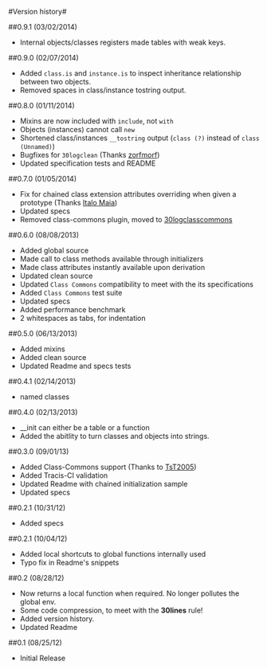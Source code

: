 #Version history#

##0.9.1 (03/02/2014)
* Internal objects/classes registers made tables with weak keys.

##0.9.0 (02/07/2014)
* Added `class.is` and `instance.is` to inspect inheritance relationship between two objects.
* Removed spaces in class/instance tostring output.

##0.8.0 (01/11/2014)
* Mixins are now included with `include`, not `with`
* Objects (instances) cannot call `new`
* Shortened class/instances `__tostring` output (`class (?)` instead of `class (Unnamed)`)
* Bugfixes for `30logclean` (Thanks [zorfmorf](https://github.com/zorfmorf))
* Updated specification tests and README

##0.7.0 (01/05/2014)
* Fix for chained class extension attributes overriding when given a prototype (Thanks [Italo Maia](https://github.com/Yonaba/30log/issues/7))
* Updated specs
* Removed class-commons plugin, moved to [30logclasscommons](http://github.com/Yonaba/30logclasscommons)

##0.6.0 (08/08/2013)
* Added global source
* Made call to class methods available through initializers
* Made class attributes instantly available upon derivation
* Updated clean source
* Updated `Class Commons` compatibility to meet with the its specifications
* Added `Class Commons` test suite
* Updated specs
* Added performance benchmark
* 2 whitespaces as tabs, for indentation

##0.5.0 (06/13/2013)
* Added mixins
* Added clean source
* Updated Readme and specs tests

##0.4.1 (02/14/2013)
* named classes

##0.4.0 (02/13/2013)
* __init can either be a table or a function
* Added the abitlity to turn classes and objects into strings.

##0.3.0 (09/01/13)
* Added Class-Commons support (Thanks to [TsT2005](https://github.com/tst2005))
* Added Tracis-CI validation
* Updated Readme with chained initialization sample
* Updated specs

##0.2.1 (10/31/12)
* Added specs

##0.2.1 (10/04/12)
* Added local shortcuts to global functions internally used
* Typo fix in Readme's snippets

##0.2 (08/28/12)
* Now returns a local function when required. No longer pollutes the global env.
* Some code compression, to meet with the **30lines** rule!
* Added version history.
* Updated Readme

##0.1 (08/25/12)
* Initial Release
